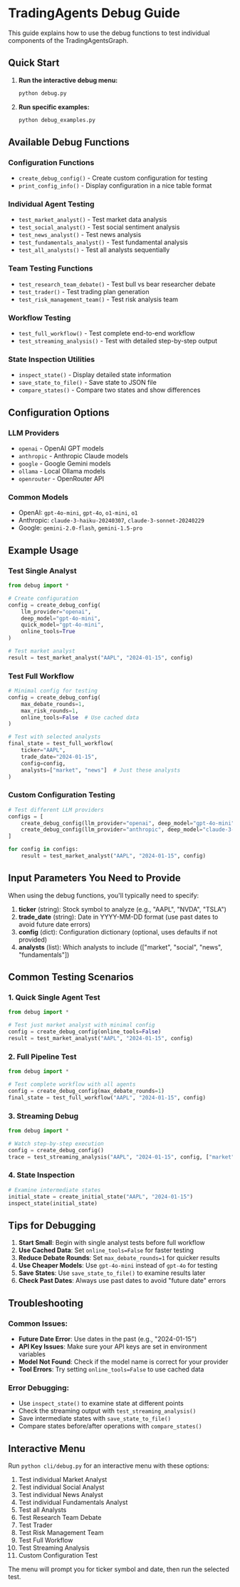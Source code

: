 # TradingAgents Debug Guide

This guide explains how to use the debug functions to test individual components of the TradingAgentsGraph.

## Quick Start

1. **Run the interactive debug menu:**
   ```bash
   python debug.py
   ```

2. **Run specific examples:**
   ```bash
   python debug_examples.py
   ```

## Available Debug Functions

### Configuration Functions

- `create_debug_config()` - Create custom configuration for testing
- `print_config_info()` - Display configuration in a nice table format

### Individual Agent Testing

- `test_market_analyst()` - Test market data analysis
- `test_social_analyst()` - Test social sentiment analysis  
- `test_news_analyst()` - Test news analysis
- `test_fundamentals_analyst()` - Test fundamental analysis
- `test_all_analysts()` - Test all analysts sequentially

### Team Testing Functions

- `test_research_team_debate()` - Test bull vs bear researcher debate
- `test_trader()` - Test trading plan generation
- `test_risk_management_team()` - Test risk analysis team

### Workflow Testing

- `test_full_workflow()` - Test complete end-to-end workflow
- `test_streaming_analysis()` - Test with detailed step-by-step output

### State Inspection Utilities

- `inspect_state()` - Display detailed state information
- `save_state_to_file()` - Save state to JSON file
- `compare_states()` - Compare two states and show differences

## Configuration Options

### LLM Providers
- `openai` - OpenAI GPT models
- `anthropic` - Anthropic Claude models  
- `google` - Google Gemini models
- `ollama` - Local Ollama models
- `openrouter` - OpenRouter API

### Common Models
- OpenAI: `gpt-4o-mini`, `gpt-4o`, `o1-mini`, `o1`
- Anthropic: `claude-3-haiku-20240307`, `claude-3-sonnet-20240229`
- Google: `gemini-2.0-flash`, `gemini-1.5-pro`

## Example Usage

### Test Single Analyst
```python
from debug import *

# Create configuration
config = create_debug_config(
    llm_provider="openai",
    deep_model="gpt-4o-mini",
    quick_model="gpt-4o-mini",
    online_tools=True
)

# Test market analyst
result = test_market_analyst("AAPL", "2024-01-15", config)
```

### Test Full Workflow
```python
# Minimal config for testing
config = create_debug_config(
    max_debate_rounds=1,
    max_risk_rounds=1,
    online_tools=False  # Use cached data
)

# Test with selected analysts
final_state = test_full_workflow(
    ticker="AAPL",
    trade_date="2024-01-15", 
    config=config,
    analysts=["market", "news"]  # Just these analysts
)
```

### Custom Configuration Testing
```python
# Test different LLM providers
configs = [
    create_debug_config(llm_provider="openai", deep_model="gpt-4o-mini"),
    create_debug_config(llm_provider="anthropic", deep_model="claude-3-haiku-20240307")
]

for config in configs:
    result = test_market_analyst("AAPL", "2024-01-15", config)
```

## Input Parameters You Need to Provide

When using the debug functions, you'll typically need to specify:

1. **ticker** (string): Stock symbol to analyze (e.g., "AAPL", "NVDA", "TSLA")
2. **trade_date** (string): Date in YYYY-MM-DD format (use past dates to avoid future date errors)
3. **config** (dict): Configuration dictionary (optional, uses defaults if not provided)
4. **analysts** (list): Which analysts to include (["market", "social", "news", "fundamentals"])

## Common Testing Scenarios

### 1. Quick Single Agent Test
```python
from debug import *

# Test just market analyst with minimal config
config = create_debug_config(online_tools=False)
result = test_market_analyst("AAPL", "2024-01-15", config)
```

### 2. Full Pipeline Test
```python
from debug import *

# Test complete workflow with all agents
config = create_debug_config(max_debate_rounds=1)
final_state = test_full_workflow("AAPL", "2024-01-15", config)
```

### 3. Streaming Debug
```python
from debug import *

# Watch step-by-step execution
config = create_debug_config()
trace = test_streaming_analysis("AAPL", "2024-01-15", config, ["market"])
```

### 4. State Inspection
```python
# Examine intermediate states
initial_state = create_initial_state("AAPL", "2024-01-15")
inspect_state(initial_state)
```

## Tips for Debugging

1. **Start Small**: Begin with single analyst tests before full workflow
2. **Use Cached Data**: Set `online_tools=False` for faster testing
3. **Reduce Debate Rounds**: Set `max_debate_rounds=1` for quicker results
4. **Use Cheaper Models**: Use `gpt-4o-mini` instead of `gpt-4o` for testing
5. **Save States**: Use `save_state_to_file()` to examine results later
6. **Check Past Dates**: Always use past dates to avoid "future date" errors

## Troubleshooting

### Common Issues:
- **Future Date Error**: Use dates in the past (e.g., "2024-01-15")
- **API Key Issues**: Make sure your API keys are set in environment variables
- **Model Not Found**: Check if the model name is correct for your provider
- **Tool Errors**: Try setting `online_tools=False` to use cached data

### Error Debugging:
- Use `inspect_state()` to examine state at different points
- Check the streaming output with `test_streaming_analysis()`
- Save intermediate states with `save_state_to_file()`
- Compare states before/after operations with `compare_states()`

## Interactive Menu

Run `python cli/debug.py` for an interactive menu with these options:
1. Test individual Market Analyst
2. Test individual Social Analyst
3. Test individual News Analyst
4. Test individual Fundamentals Analyst
5. Test all Analysts
6. Test Research Team Debate
7. Test Trader
8. Test Risk Management Team
9. Test Full Workflow
10. Test Streaming Analysis
11. Custom Configuration Test

The menu will prompt you for ticker symbol and date, then run the selected test.

